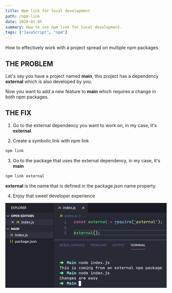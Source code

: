 ```yaml
---
title: Npm link for local development
path: /npm-link
date: 2020-01-05
summary: How to use npm link for local development.
tags: ["JavaScript", "npm"]
---
```


How to effectively work with a project spread on multiple npm packages.

## THE PROBLEM

Let's say you have a project named **main**, this project has a dependency **external** which
is also developed by you.

Now you want to add a new feature to **main** which requires a change in both npm packages.

## THE FIX

1. Go to the external dependency you want to work on, in my case, it's **external**.

2. Create a symbolic link with npm link

```sh
npm link
```

3. Go to the package that uses the external dependency, in my case, it's **main**

```sh
npm link external
```

**external** is the name that is defined in the package.json name property.

4. Enjoy that sweet developer experience

![diagram](./images/npm-link.png)
